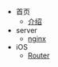 * 首页
  * [介绍](vcc/read.md)
* server
  * [nginx](server/nginx.md)
* iOS
  - [Router](ios/router.md)

